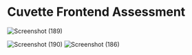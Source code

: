# Cuvette Frontend Assessment
![Screenshot (189)](https://user-images.githubusercontent.com/57684950/157508474-b77627db-ba1e-420f-9397-02d3069dc4ca.png)

![Screenshot (190)](https://user-images.githubusercontent.com/57684950/157508499-df690dcf-a82a-4a64-808c-a8b79264ee01.png)
![Screenshot (186)](https://user-images.githubusercontent.com/57684950/157508509-7498d55c-bd3e-41e5-aee8-50ad349bf2a0.png)
